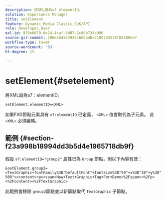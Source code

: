 ```yaml
---
description: 將XML設為s7 elementID。
solution: Experience Manager
title: setElement
feature: Dynamic Media Classic,SDK/API
role: Developer,User
exl-id: 979e6070-6e24-4caf-9d87-2c80b734c996
source-git-commit: 206e4643e3926cb85b4be2189743578f88180be7
workflow-type: tm+mt
source-wordcount: '63'
ht-degree: 1%

---
```


# setElement{#setelement}

將XML設為s7：elementID。

`setElement.elementID=<XML>`

如果FXG節點元素具有 `s7:elementID` 已定義， `<XML>` 值會取代為子元素。 此 `<XML>` 必須編碼。

## 範例 {#section-f23a998b18994dd3b5d4e1965718db9f}

假設 `s7:elementID="group2"` 屬性已為 `Group` 節點，則以下內容有效：

`&setElement.group2=<TextGraphic+fontFamily%3D"DefaultFont"+fontSize%3D"50"+x%3D"20"+y%3D"500"><content><p><span>New+Text+Graphic+Tag+For+Demo<%2Fspan><%2Fp><%2Fcontent><%2FTextGraphic>`

此範例會移除 `group2`節點並以新節點取代 `TextGraphic` 子節點。
